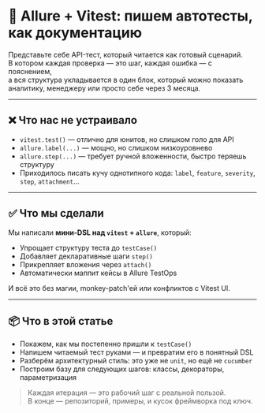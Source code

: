# 🧪 Allure + Vitest: пишем автотесты, как документацию

Представьте себе API-тест, который читается как готовый сценарий.  
В котором каждая проверка — это шаг, каждая ошибка — с пояснением,  
а вся структура укладывается в один блок, который можно показать аналитику, менеджеру или просто себе через 3 месяца.

---

## ❌ Что нас не устраивало

- `vitest.test()` — отлично для юнитов, но слишком голо для API
- `allure.label(...)` — мощно, но слишком низкоуровнево
- `allure.step(...)` — требует ручной вложенности, быстро теряешь структуру
- Приходилось писать кучу однотипного кода: `label`, `feature`, `severity`, `step`, `attachment`...

---

## ✅ Что мы сделали

Мы написали **мини-DSL над `vitest` + `allure`**, который:

- Упрощает структуру теста до `testCase()`
- Добавляет декларативные шаги `step()`
- Прикрепляет вложения через `attach()`
- Автоматически маппит кейсы в Allure TestOps

И всё это без магии, monkey-patch'ей или конфликтов с Vitest UI.

---

## 📦 Что в этой статье

- Покажем, как мы постепенно пришли к `testCase()`
- Напишем читаемый тест руками — и превратим его в понятный DSL
- Разберём архитектурный стиль: это уже не `unit`, но ещё не `cucumber`
- Построим базу для следующих шагов: классы, декораторы, параметризация

> Каждая итерация — это рабочий шаг с реальной пользой.  
> В конце — репозиторий, примеры, и кусок фреймворка под ключ.